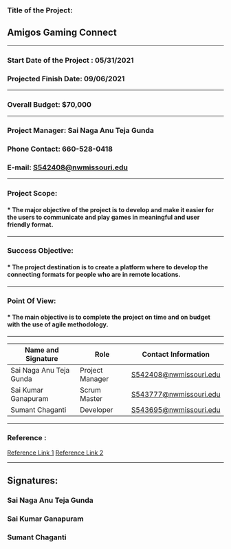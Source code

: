### Title of the Project: <br> 
   ## Amigos Gaming Connect

<hr/>

### Start Date of the Project : 05/31/2021 <br>
### Projected Finish Date: 09/06/2021

<hr/>

### Overall Budget: $70,000

<hr/>

### Project Manager: Sai Naga Anu Teja Gunda <br>
### Phone Contact: 660-528-0418   <br>
### E-mail: S542408@nwmissouri.edu 

----

### Project Scope:
   #### * The major objective of the project is to develop and make it easier for the users to communicate and play games in meaningful and user friendly format.

----

### Success Objective: 
   #### * The project destination is to create a platform where to develop the connecting formats for people who are in remote locations. 

----

### Point Of View:
   #### * The main objective is to complete the project on time and on budget with the use of agile methodology. 

----

| Name and Signature | Role | Contact Information |
| ------------------ | ---- | ------------------- |
| Sai Naga Anu Teja Gunda | Project Manager | S542408@nwmissouri.edu |
| Sai Kumar Ganapuram | Scrum Master | S543777@nwmissouri.edu |
| Sumant Chaganti | Developer | S543695@nwmissouri.edu |

---

### Reference : 
[Reference Link 1](https://www.wrike.com/project-management-guide/faq/what-is-a-project-charter-in-project-management/) 
[Reference Link 2](https://github.com/harshakurra123/pm-s04-g02-project/blob/main/charter.md)

----

## Signatures:

### Sai Naga Anu Teja Gunda

### Sai Kumar Ganapuram 

### Sumant Chaganti


